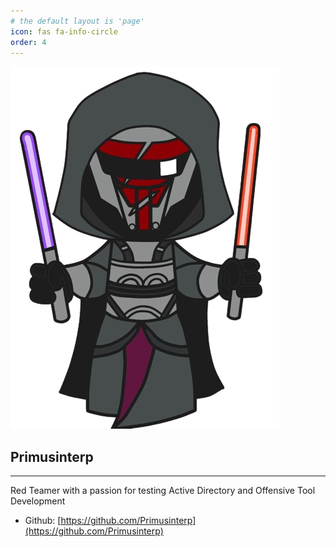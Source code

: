 ```yaml
---
# the default layout is 'page'
icon: fas fa-info-circle
order: 4
---
```


![Primusinterp's Github logo](../assets/img/revan_animated.png)

## Primusinterp
---
Red Teamer with a passion for testing Active Directory and Offensive Tool Development

- Github: [https://github.com/Primusinterp](https://github.com/Primusinterp)


